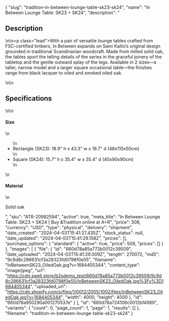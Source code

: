 {
  "slug": "tradition-in-between-lounge-table-sk23-sk24",
  "name": "In Between Lounge Table: SK23 + SK24",
  "description": "<h2>Description</h2>\n<!-- split -->\n<p class=\"lead\">With a pair of versatile lounge tables crafted from FSC-certified timbers, In Between expands on Sami Kallio’s original design grounded in traditional Scandinavian woodcraft. Made from milled solid oak, the tables sport the telling details of the series in the graceful joinery of the tabletop and the gentle outward splay of the legs. Available in 2 sizes—a taller, narrow model and a larger square occasional table—the finishes range from black lacquer to oiled and smoked oiled oak.</p>\n<!-- split -->\n<h2>Specifications</h2>\n<!-- split -->\n<h4>Size</h4>\n<ul>\n<li>Rectangle (SK23): 18.9\" h x 43.3\" w x 19.7\" d (48x110x50cm)</li>\n<li>Square (SK24): 15.7\" h x 35.4\" w x 35.4\" d (40x90x90cm)</li>\n</ul>\n<h4>Material</h4>\n<p>Solid oak</p>",
  "sku": "ATR-20982594",
  "active": true,
  "meta_title": "In Between Lounge Table: SK23 + SK24 | Buy &Tradition online at A+R",
  "price": 508,
  "currency": "USD",
  "type": "physical",
  "delivery": "shipment",
  "date_created": "2024-04-03T15:41:27.435Z",
  "stock_status": null,
  "date_updated": "2024-04-03T15:41:29.158Z",
  "prices": [],
  "purchase_options": {
    "standard": {
      "active": true,
      "price": 508,
      "prices": []
    }
  },
  "images": [
    {
      "file": {
        "id": "660d78a85a773b0012c39509",
        "date_uploaded": "2024-04-03T15:41:29.009Z",
        "length": 270072,
        "md5": "9c9d8c286631cf3a28323fd0798f0e55",
        "filename": "InBetweenSK23_OiledOak.jpg?v=1684405344",
        "content_type": "image/jpeg",
        "url": "https://cdn.swell.store/b2sdemo_test/660d78a85a773b0012c39509/9c9d8c286631cf3a28323fd0798f0e55/InBetweenSK23_OiledOak.jpg%3Fv%3D1684405344",
        "uploaded_url": "https://cdn.shopify.com/s/files/1/0012/2005/1002/files/InBetweenSK23_OiledOak.jpg?v=1684405344",
        "width": 4000,
        "height": 4000
      },
      "id": "660d78a950290a001270537e"
    }
  ],
  "id": "660d78a724108c0012bf4989",
  "variants": {
    "count": 0,
    "page_count": 1,
    "page": 1,
    "results": []
  },
  "filename": "tradition-in-between-lounge-table-sk23-sk24"
}